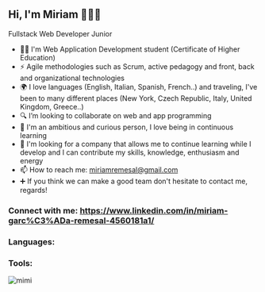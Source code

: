 ## Hi, I'm Miriam 👋👩‍💻

Fullstack Web Developer Junior 
- 👩‍🎓 I'm Web Application Development student (Certificate of Higher Education)
- ⚡ Agile methodologies such as Scrum, active pedagogy and front, back and organizational technologies
- 🌍 I love languages (English, Italian, Spanish, French..) and traveling, I've been to many different places (New York, Czech Republic, Italy, United Kingdom, Greece..)
- 🔍 I’m looking to collaborate on web and app programming 
- 🌱 I'm an ambitious and curious person, I love being in continuous learning
- 💼 I'm looking for a company that allows me to continue learning while I develop and I can contribute my skills, knowledge, enthusiasm and energy
- 📫 How to reach me: miriamremesal@gmail.com
- ➕ If you think we can make a good team don't hesitate to contact me, regards!

### Connect with me: https://www.linkedin.com/in/miriam-garc%C3%ADa-remesal-4560181a1/

### Languages:

### Tools:


![mimi](https://user-images.githubusercontent.com/124665913/229083906-ee92a30e-e90c-4df7-8380-5b9063cb0fe4.gif)
